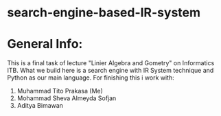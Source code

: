 # search-engine-based-IR-system

# General Info:
This is a final task of lecture "Linier Algebra and Gometry" on Informatics ITB. What we build here is a search engine with IR System technique and Python as our main language. For finishing this i work with:
1.  Muhammad Tito Prakasa (Me)
2.  Mohammad Sheva Almeyda Sofjan
3.  Aditya Bimawan


